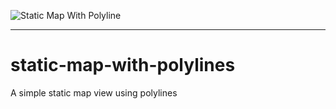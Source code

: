 ![Static Map With Polyline](.github/banner.svg)

---

# static-map-with-polylines
A simple static map view using polylines
